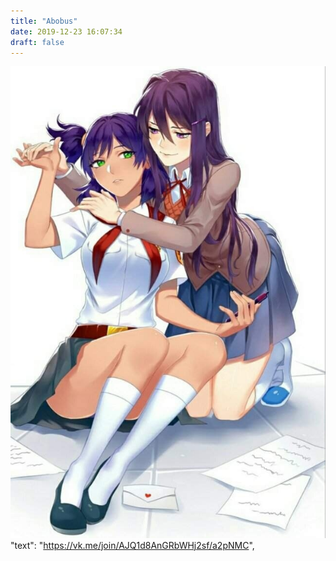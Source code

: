 ```yaml
---
title: "Abobus"
date: 2019-12-23 16:07:34
draft: false
---
```


![](/img/vk/zCbD-gWM76A.jpg)
  "text": "https://vk.me/join/AJQ1d8AnGRbWHj2sf/a2pNMC",
